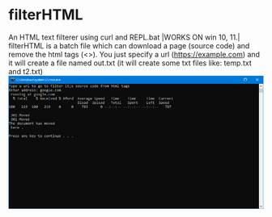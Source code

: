 # filterHTML
An HTML text filterer using curl and REPL.bat
|WORKS ON win 10, 11.|
filterHTML is a batch file which can download a page (source code) and remove the html tags (<>). 
You just specify a url (https://example.com) and it will create a file named out.txt
(it will create some txt files like: temp.txt and t2.txt)
![alt text](https://github.com/stratosvomvos/filterHTML/blob/main/image.png?raw=true)
